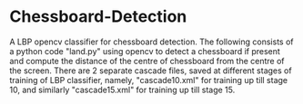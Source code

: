 # Chessboard-Detection
A LBP opencv classifier for chessboard detection.
The following consists of a python code "land.py" using opencv to detect a chessboard if present and compute the distance of the centre of chessboard from the centre of the screen.
There are 2 separate cascade files, saved at different stages of training of LBP classifier, namely, "cascade10.xml" for training up till stage 10, and similarly "cascade15.xml" for training up till stage 15.
